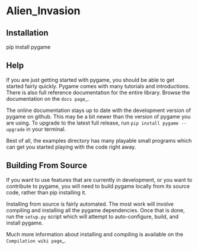 # Alien_Invasion


Installation
------------


   pip install pygame


Help
----

If you are just getting started with pygame, you should be able to
get started fairly quickly.  Pygame comes with many tutorials and
introductions.  There is also full reference documentation for the
entire library. Browse the documentation on the `docs page`_.

The online documentation stays up to date with the development version
of pygame on github.  This may be a bit newer than the version of pygame
you are using. To upgrade to the latest full release, run 
``pip install pygame --upgrade`` in your terminal.

Best of all, the examples directory has many playable small programs
which can get you started playing with the code right away.


Building From Source
--------------------

If you want to use features that are currently in development,
or you want to contribute to pygame, you will need to build pygame
locally from its source code, rather than pip installing it.

Installing from source is fairly automated. The most work will
involve compiling and installing all the pygame dependencies.  Once
that is done, run the ``setup.py`` script which will attempt to
auto-configure, build, and install pygame.

Much more information about installing and compiling is available
on the `Compilation wiki page`_.

